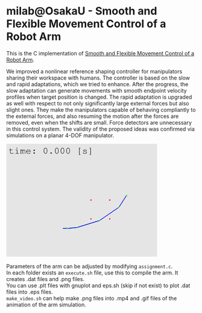# milab@OsakaU - Smooth and Flexible Movement Control of a Robot Arm
This is the C implementation of [Smooth and Flexible Movement Control of a Robot Arm](https://kagaminccino.github.io/project/robotarm/).

We improved a nonlinear reference shaping controller for manipulators sharing their workspace with humans. The controller is based on the slow and rapid adaptations, which we tried to enhance. After the progress, the slow adaptation can generate movements with smooth endpoint velocity profiles when target position is changed. The rapid adaptation is upgraded as well with respect to not only significantly large external forces but also slight ones. They make the manipulators capable of behaving compliantly to the external forces, and also resuming the motion after the forces are removed, even when the shifts are small. Force detectors are unnecessary in this control system. The validity of the proposed ideas was confirmed via simulations on a planar 4-DOF manipulator.

<img src="fixslow.gif" width="400">

Parameters of the arm can be adjusted by modifying `assignment.c`.  
In each folder exists an `execute.sh` file, use this to compile the arm. It creates .dat files and .png files.  
You can use .plt files with gnuplot and eps.sh (skip if not exist) to plot .dat files into .eps files.  
`make_video.sh` can help make .png files into .mp4 and .gif files of the animation of the arm simulation.
